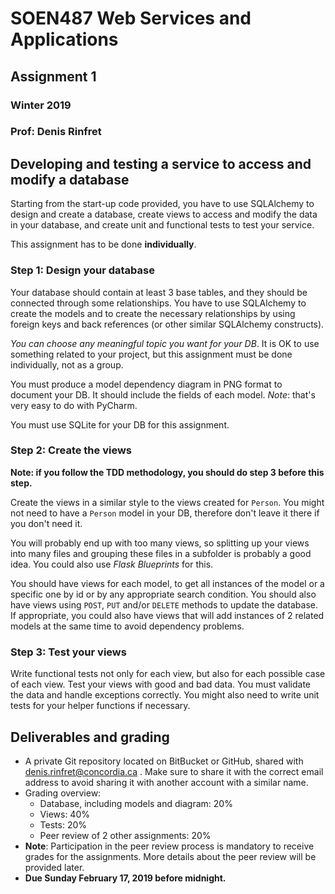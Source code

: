 # SOEN487 Web Services and Applications
## Assignment 1
### Winter 2019
### Prof: Denis Rinfret

## Developing and testing a service to access and modify a database

Starting from the start-up code provided, you have to use SQLAlchemy
to design and create a database, create views to access and modify
the data in your database, and create unit and functional tests to
test your service.

This assignment has to be done __individually__.

### Step 1: Design your database

Your database should contain at least 3 base tables, and they should be
connected through some relationships. You have to use SQLAlchemy to
create the models and to create the necessary relationships by using
foreign keys and back references (or other similar SQLAlchemy constructs).

_You can choose any meaningful topic you want for your DB_.
It is OK to use something related to your project, but this assignment
must be done individually, not as a group.

You must produce a model dependency diagram in PNG format to document
your DB. It should include the fields of each model.
_Note_: that's very easy to do with PyCharm.

You must use SQLite for your DB for this assignment.

### Step 2: Create the views

__Note: if you follow the TDD methodology, you should do step 3 before
this step.__

Create the views in a similar style to the views created for `Person`.
You might not need to have a `Person` model in your DB, therefore
don't leave it there if you don't need it.

You will probably end up with too many views, so splitting up your
views into many files and grouping these files in a subfolder is
probably a good idea. You could also use _Flask Blueprints_ for this.

You should have views for each model, to get all instances of the model
or a specific one by id or by any appropriate search condition. You
should also have views using `POST`, `PUT` and/or `DELETE` methods to update
the database. If appropriate, you could also have views that will add
instances of 2 related models at the same time to avoid dependency
problems.

### Step 3: Test your views

Write functional tests not only for each view, but also for each possible
case of each view. Test your views with good and bad data. You must
validate the data and handle exceptions correctly. You might also need
to write unit tests for your helper functions if necessary.

## Deliverables and grading

- A private Git repository located on BitBucket or GitHub, shared with
denis.rinfret@concordia.ca . Make sure to share it with the correct
email address to avoid sharing it with another account with a similar
name.
- Grading overview:
    - Database, including models and diagram: 20%
    - Views: 40%
    - Tests: 20%
    - Peer review of 2 other assignments: 20%
- __Note__: Participation in the peer review process is mandatory to
receive grades for the assignments. More details about the peer review
will be provided later.
- __Due Sunday February 17, 2019 before midnight.__
